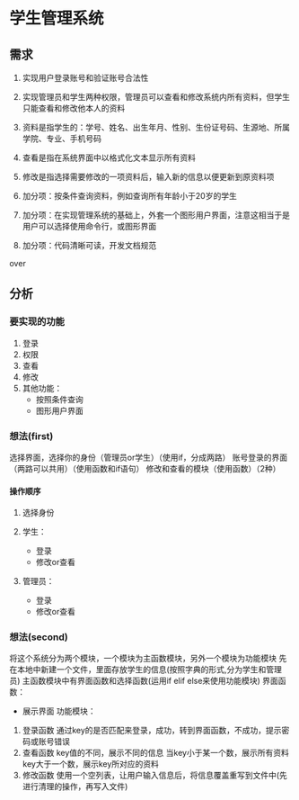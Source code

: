 # 学生管理系统

## 需求
1. 实现用户登录账号和验证账号合法性

2. 实现管理员和学生两种权限，管理员可以查看和修改系统内所有资料，但学生只能查看和修改他本人的资料

3. 资料是指学生的：学号、姓名、出生年月、性别、生份证号码、生源地、所属学院、专业、手机号码

4. 查看是指在系统界面中以格式化文本显示所有资料

5. 修改是指选择需要修改的一项资料后，输入新的信息以便更新到原资料项

6. 加分项：按条件查询资料，例如查询所有年龄小于20岁的学生

7. 加分项：在实现管理系统的基础上，外套一个图形用户界面，注意这相当于是用户可以选择使用命令行，或图形界面

8. 加分项：代码清晰可读，开发文档规范

over

## 分析

### 要实现的功能
1. 登录
2. 权限
3. 查看
4. 修改
5. 其他功能：
   - 按照条件查询
   - 图形用户界面

### 想法(first)
选择界面，选择你的身份（管理员or学生）（使用if，分成两路）
账号登录的界面（两路可以共用）（使用函数和if语句）
修改和查看的模块（使用函数）（2种）

#### 操作顺序
1. 选择身份

2. 学生：
    - 登录
    - 修改or查看

3. 管理员：
    - 登录
    - 修改or查看

### 想法(second)
将这个系统分为两个模块，一个模块为主函数模块，另外一个模块为功能模块
先在本地中新建一个文件，里面存放学生的信息(按照字典的形式,分为学生和管理员)
主函数模块中有界面函数和选择函数(运用if elif else来使用功能模块)
界面函数：
- 展示界面
功能模块：
1. 登录函数
通过key的是否匹配来登录，成功，转到界面函数，不成功，提示密码或账号错误
2. 查看函数
key值的不同，展示不同的信息
当key小于某一个数，展示所有资料
key大于一个数，展示key所对应的资料
3. 修改函数
使用一个空列表，让用户输入信息后，将信息覆盖重写到文件中(先进行清理的操作，再写入文件)

